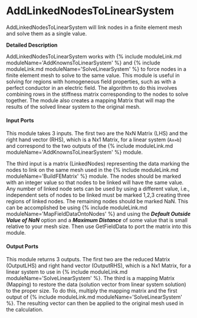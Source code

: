 # AddLinkedNodesToLinearSystem

AddLinkedNodesToLinearSystem will link nodes in a finite element mesh and solve them as a single value.

**Detailed Description**

AddLinkedNodesToLinearSystem works with {% include moduleLink.md moduleName='AddKnownsToLinearSystem' %} and {% include moduleLink.md moduleName='SolveLinearSystem' %} to force nodes in a finite element mesh to solve to the same value. This module is useful in solving for regions with homogeneous field properties, such as with a perfect conductor in an electric field. The algorithm to do this involves combining rows in the stiffness matrix corresponding to the nodes to solve together. The module also creates a mapping Matrix that will map the results of the solved linear system to the original mesh.

#### Input Ports

This module takes 3 inputs. The first two are the NxN Matrix (LHS) and the right hand vector (RHS), which is a Nx1 Matrix, for a linear system (```Ax=b```) and correspond to the two outputs of the {% include moduleLink.md moduleName='AddKnownsToLinearSystem' %} module.

The third input is a matrix (LinkedNodes) representing the data marking the nodes to link on the same mesh used in the {% include moduleLink.md moduleName='BuildFEMatrix' %} module. The nodes should be marked with an integer value so that nodes to be linked will have the same value. Any number of linked node sets can be used by using a different value, i.e., independent sets of nodes to be linked must be marked 1,2,3 creating three regions of linked nodes. The remaining nodes should be marked NaN. This can be accomplished be using {% include moduleLink.md moduleName='MapFieldDataOntoNodes' %} and using the ***Default Outside Value of NaN*** option and a ***Maximum Distance*** of some value that is small relative to your mesh size. Then use GetFieldData to port the matrix into this module.

#### Output Ports

This module returns 3 outputs. The first two are the reduced Matrix (OutputLHS) and right hand vector (OutputRHS), which is a Nx1 Matrix, for a linear system to use in {% include moduleLink.md moduleName='SolveLinearSystem' %}. The third is a mapping Matrix (Mapping) to restore the data (solution vector from linear system solution) to the proper size. To do this, multiply the mapping matrix and the first output of {% include moduleLink.md moduleName='SolveLinearSystem' %}. The resulting vector can then be applied to the original mesh used in the calculation.
